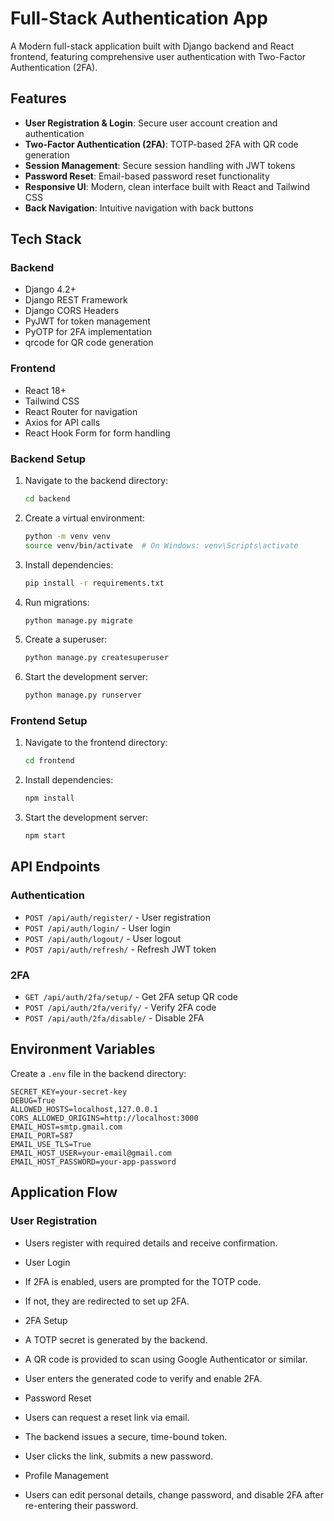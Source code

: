 # Full-Stack Authentication App

A Modern full-stack application built with Django backend and React frontend, featuring comprehensive user authentication with Two-Factor Authentication (2FA).

## Features

- **User Registration & Login**: Secure user account creation and authentication
- **Two-Factor Authentication (2FA)**: TOTP-based 2FA with QR code generation
- **Session Management**: Secure session handling with JWT tokens
- **Password Reset**: Email-based password reset functionality
- **Responsive UI**: Modern, clean interface built with React and Tailwind CSS
- **Back Navigation**: Intuitive navigation with back buttons

## Tech Stack

### Backend

- Django 4.2+
- Django REST Framework
- Django CORS Headers
- PyJWT for token management
- PyOTP for 2FA implementation
- qrcode for QR code generation

### Frontend

- React 18+
- Tailwind CSS
- React Router for navigation
- Axios for API calls
- React Hook Form for form handling

### Backend Setup

1. Navigate to the backend directory:

   ```bash
   cd backend
   ```

2. Create a virtual environment:

   ```bash
   python -m venv venv
   source venv/bin/activate  # On Windows: venv\Scripts\activate
   ```

3. Install dependencies:

   ```bash
   pip install -r requirements.txt
   ```

4. Run migrations:

   ```bash
   python manage.py migrate
   ```

5. Create a superuser:

   ```bash
   python manage.py createsuperuser
   ```

6. Start the development server:
   ```bash
   python manage.py runserver
   ```

### Frontend Setup

1. Navigate to the frontend directory:

   ```bash
   cd frontend
   ```

2. Install dependencies:

   ```bash
   npm install
   ```

3. Start the development server:
   ```bash
   npm start
   ```

## API Endpoints

### Authentication

- `POST /api/auth/register/` - User registration
- `POST /api/auth/login/` - User login
- `POST /api/auth/logout/` - User logout
- `POST /api/auth/refresh/` - Refresh JWT token

### 2FA

- `GET /api/auth/2fa/setup/` - Get 2FA setup QR code
- `POST /api/auth/2fa/verify/` - Verify 2FA code
- `POST /api/auth/2fa/disable/` - Disable 2FA

## Environment Variables

Create a `.env` file in the backend directory:

```env
SECRET_KEY=your-secret-key
DEBUG=True
ALLOWED_HOSTS=localhost,127.0.0.1
CORS_ALLOWED_ORIGINS=http://localhost:3000
EMAIL_HOST=smtp.gmail.com
EMAIL_PORT=587
EMAIL_USE_TLS=True
EMAIL_HOST_USER=your-email@gmail.com
EMAIL_HOST_PASSWORD=your-app-password
```

## Application Flow

### User Registration

- Users register with required details and receive confirmation.

- User Login

- If 2FA is enabled, users are prompted for the TOTP code.

- If not, they are redirected to set up 2FA.

- 2FA Setup

- A TOTP secret is generated by the backend.

- A QR code is provided to scan using Google Authenticator or similar.

- User enters the generated code to verify and enable 2FA.

- Password Reset

- Users can request a reset link via email.

- The backend issues a secure, time-bound token.

- User clicks the link, submits a new password.

- Profile Management

- Users can edit personal details, change password, and disable 2FA after re-entering their password.
